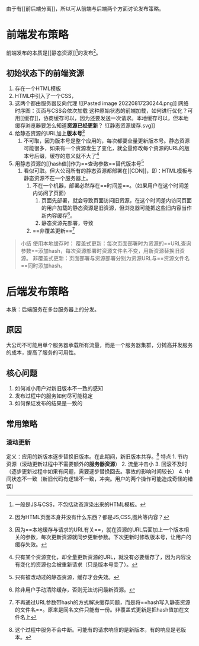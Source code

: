 由于有[[前后端分离]]，所以可从前端与后端两个方面讨论发布策略。
# 前端发布策略
前端发布的本质是[[静态资源]][^1]的发布[^2]。
## 初始状态下的前端资源
1. 存在一个HTML模板
2. HTML中引入了一个CSS，
3. 这两个都由服务器反向代理
![[Pasted image 20220817230244.png]]
网络时序图：页面与CSS会依次加载
这种原始状态的前端加载，如何进行优化？可用[[缓存]]，协商缓存可以，因为还要发送一次请求。本地缓存可以，但本地缓存浏览器要怎么知道**资源已经更新**？
![[静态资源缓存.svg]]
1. 给静态资源的URL加上**版本号**[^3]
	1. 不可取，因为版本号是整个应用的，每次都要全量更新版本号。静态资源可能很多，如果有一个资源发生了变化，就全量修改每个资源的URL的版本号后缀，缓存的意义就不大了[^4]
2. 用静态资源的[[hash值]]作为==查询参数==替代版本号[^5]
	1. 看似可取。但大公司所有的静态资源都部署在[[CDN]]，即：HTML模板与静态资源不在一个服务器上。
		1. 不在一个机器，部署必然存在==时间差==。（如果用户在这个时间差内访问了页面）
			1. 页面先部署，就会导致页面访问旧资源，在这个时间差内访问页面的用户加载的静态资源是旧资源，但浏览器可能把这些旧内容当作新内容缓存[^6]。
			2. 静态资源先部署，导致
		2. ==非覆盖更新==[^8]
> 小结
> 使用本地缓存时：
> 覆盖式更新：每次页面部署时为资源的==URL查询参数==添加hash，每次资源部署时资源文件名不变，用新资源替换旧资源。
> 非覆盖式更新：页面部署与资源部署分别为资源URL与==资源文件名==同时添加hash。
# 后端发布策略
本质：后端服务在多台服务器上的分发。
## 原因
大公司不可能用单个服务器承载所有流量，而是一个服务器集群，分摊高并发服务的成本，提高了服务的可用性。
## 核心问题
1. 如何减小用户对新旧版本不一致的感知
2. 发布过程中的服务如何尽可能稳定
3. 如何保证发布的结果是一致的
## 常用策略
### 滚动更新
定义：应用的新版本逐步替换旧版本。在此期间，新旧版本共存。[^9]
特点
	1. 节约资源（滚动更新过程中不需要额外的**服务器资源**）
	2. 流量冲击小
	3. 回滚不及时（逐步更新过程中如果有问题，需要逐步替换回去。事故的影响时间较长）
	4. 中间状态不一致（新旧代码有逻辑不一致，冲突。用户的两个操作可能造成奇怪的错误）

[^1]: 一般是JS与CSS，不包括动态渲染出来的HTML模板。
[^2]: 因为HTML页面本身并没有什么东西？都是JS,CSS,图片等内容？
[^3]: 因为==本地缓存与请求的URL有关==，就在资源的URL后面加上一个版本相关的参数，每次更新资源就同步更新参数。下次更新时修改版本号，让用户的缓存失效。
[^4]: 只有某个资源变化，却全量更新资源的URL，就没有必要缓存了，因为内容没有变化的资源也会被重新请求（只是版本号变了）。
[^5]: 只有被改动过的静态资源，缓存才会失效。
[^6]: 除非用户手动清除缓存，否则无法访问最新资源。
[^8]: 不再通过URL参数带hash的方式解决缓存问题，而是将==hash写入静态资源的文件名==。原来是同名文件只能有一份。非覆盖式更新是把hash值加在文件名上
[^9]: 这个过程中服务不会中断。可能有的请求响应的是新版本，有的响应是老版本。